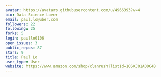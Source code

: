 ```yaml
---
avatar: https://avatars.githubusercontent.com/u/4966393?v=4
bio: Data Science Lover
email: paul.lo@uber.com
followers: 22
following: 25
forks: 5
login: paullo0106
open_issues: 3
public_repos: 87
stars: 9
title: Paul Lo
user_type: User
website: https://www.amazon.com/shop/clanrush?listId=1OSXJ01A00C4B
---
```

